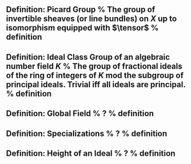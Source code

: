 Definition: Picard Group
%
The group of invertible sheaves (or line bundles) on $X$ up to isomorphism equipped with $\tensor$
%
definition
---

Definition: Ideal Class Group of an algebraic number field $K$
%
The group of fractional ideals of the ring of integers of $K$ mod the subgroup of principal ideals. 
Trivial iff all ideals are principal.
%
definition
---

Definition: Global Field
%
?
%
definition
---


Definition: Specializations
%
?
%
definition
---



Definition: Height of an Ideal
%
?
%
definition
---
